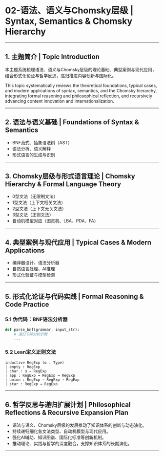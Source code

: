 # 02-语法、语义与Chomsky层级 | Syntax, Semantics & Chomsky Hierarchy

---

## 1. 主题简介 | Topic Introduction

本主题系统梳理语法、语义与Chomsky层级的理论基础、典型案例与现代应用，结合形式化论证与哲学反思，递归推进内容创新与国际化。

This topic systematically reviews the theoretical foundations, typical cases, and modern applications of syntax, semantics, and the Chomsky hierarchy, integrating formal reasoning and philosophical reflection, and recursively advancing content innovation and internationalization.

---

## 2. 语法与语义基础 | Foundations of Syntax & Semantics

- BNF范式、抽象语法树（AST）
- 语法分析、语义解释
- 形式语言的生成与识别

---

## 3. Chomsky层级与形式语言理论 | Chomsky Hierarchy & Formal Language Theory

- 0型文法（无限制文法）
- 1型文法（上下文相关文法）
- 2型文法（上下文无关文法）
- 3型文法（正则文法）
- 自动机模型对应（图灵机、LBA、PDA、FA）

---

## 4. 典型案例与现代应用 | Typical Cases & Modern Applications

- 编译器设计、语法分析器
- 自然语言处理、AI推理
- 形式化验证与模型检测

---

## 5. 形式化论证与代码实践 | Formal Reasoning & Code Practice

### 5.1 伪代码：BNF语法分析器

```python
def parse_bnf(grammar, input_str):
    # 递归下降分析示例
    ...
```

### 5.2 Lean定义正则文法

```lean
inductive RegExp (α : Type)
| empty : RegExp
| char : α → RegExp
| app : RegExp → RegExp → RegExp
| union : RegExp → RegExp → RegExp
| star : RegExp → RegExp
```

---

## 6. 哲学反思与递归扩展计划 | Philosophical Reflections & Recursive Expansion Plan

- 语法与语义、Chomsky层级的发展推动了知识体系的创新与动态演化。
- 持续递归细化各文法类型、自动机模型与现代应用。
- 强化AI辅助、知识图谱、国际化标准等创新机制。
- 推动理论、实践与哲学的深度融合，支撑知识体系的长期演化。

---
